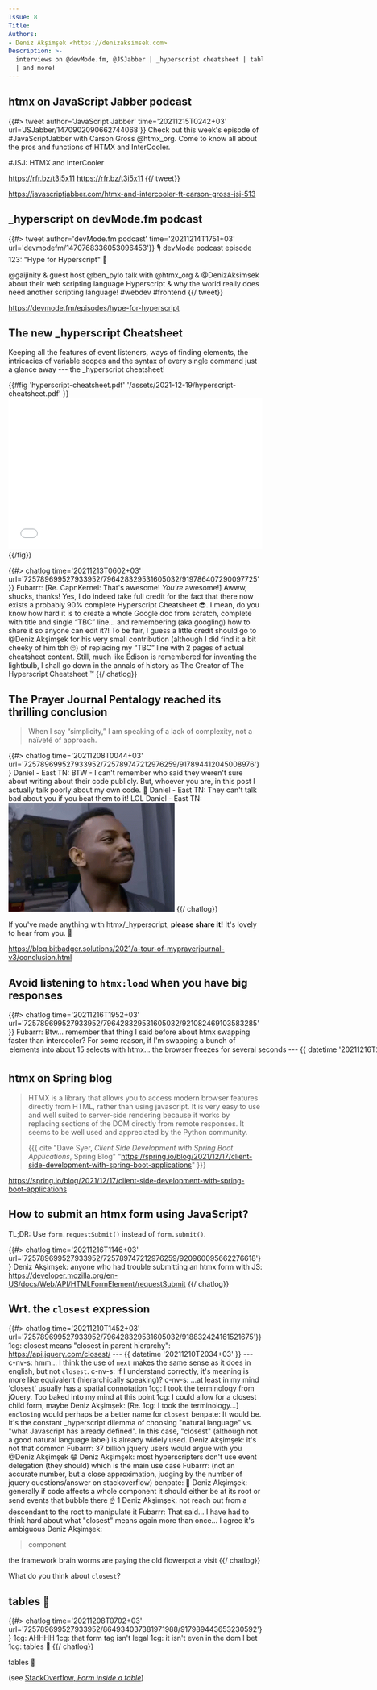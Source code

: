 ```yaml
---
Issue: 8
Title: 
Authors:
- Deniz Akşimşek <https://denizaksimsek.com>
Description: >-
  interviews on @devMode.fm, @JSJabber | _hyperscript cheatsheet | tables🤮 
  | and more!
---
```



## htmx on JavaScript Jabber podcast

{{#> tweet author='JavaScript Jabber' time='20211215T0242+03' url='JSJabber/1470902090662744068'}}
Check out this week's episode of #JavaScriptJabber with Carson Gross @htmx_org.
Come to know all about the pros and functions of HTMX and InterCooler.

\#JSJ: HTMX and InterCooler

<https://rfr.bz/t3i5x11> <https://rfr.bz/t3i5x11>
{{/ tweet}}

<https://javascriptjabber.com/htmx-and-intercooler-ft-carson-gross-jsj-513>


## _hyperscript on devMode.fm podcast

{{#> tweet author='devMode.fm podcast' time='20211214T1751+03' url='devmodefm/1470768336053096453'}}
🎙 devMode podcast episode 123: "Hype for Hyperscript" 🌟

@gaijinity & guest host @ben_pylo talk with @htmx_org & @DenizAksimsek about 
their web scripting language Hyperscript & why the world really does need 
another scripting language! #webdev #frontend
{{/ tweet}}

<https://devmode.fm/episodes/hype-for-hyperscript>


## The new _hyperscript Cheatsheet

Keeping all the features of event listeners, ways of finding elements, the intricacies of variable scopes and the syntax of every single command just a glance away --- the _hyperscript cheatsheet!

{{#fig 'hyperscript-cheatsheet.pdf' '/assets/2021-12-19/hyperscript-cheatsheet.pdf' }}
<embed width="100%" height="300" type="application/pdf" src="/assets/2021-12-19/hyperscript-cheatsheet.pdf"></embed>
{{/fig}}

{{#> chatlog time='20211213T0602+03' url='725789699527933952/796428329531605032/919786407290097725'}}
Fubarrr: [Re. CapnKernel: That's awesome!  _You're_ awesome!] Awww, shucks,
  thanks! Yes, I do indeed take full credit for the fact that there now exists
  a probably 90% complete Hyperscript Cheatsheet 😎. I mean, do you know how 
  hard it is to create a whole Google doc from scratch, complete with title and
  single “TBC” line… and remembering (aka googling) how to share it so anyone 
  can edit it?! To be fair, I guess a little credit should go to 
  @Deniz Akşimşek for his very small contribution (although I did find it a bit
  cheeky of him tbh 🙄) of replacing my “TBC” line with 2 pages of actual 
  cheatsheet content. Still, much like Edison is remembered for inventing the
  lightbulb, I shall go down in the annals of history as The Creator of The
  Hyperscript Cheatsheet ™
{{/ chatlog}}


## The Prayer Journal Pentalogy reached its thrilling conclusion

> When I say “simplicity,” I am speaking of a lack of complexity, not a naïveté
> of approach.

{{#> chatlog time='20211208T0044+03' url='725789699527933952/725789747212976259/917894412045008976'}}
Daniel - East TN: BTW - I can't remember who said they weren't sure about 
  writing about their code publicly. But, whoever you are, in this post I 
  actually talk poorly about my own code. 🙂
Daniel - East TN: They can't talk bad about you if you beat them to it! LOL
Daniel - East TN: ![you can't X if you don't Y meme gif](/assets/2021-12-12/feel-me-think-about-it.gif)
{{/ chatlog}}

If you've made anything with htmx/_hyperscript, **please share it!** It's 
lovely to hear from you. 💙

<https://blog.bitbadger.solutions/2021/a-tour-of-myprayerjournal-v3/conclusion.html>


## Avoid listening to `htmx:load` when you have big responses

{{#> chatlog time='20211216T1952+03' url='725789699527933952/796428329531605032/921082469103583285'}}
Fubarrr: Btw... remember that thing I said before about htmx swapping faster
  than intercooler? For some reason, if I'm swapping a bunch of <option> 
  elements into about 15 selects with htmx... the browser freezes for several
  seconds
--- {{ datetime '20211216T2121+03' }} ---
Fubarrr: Ok folks, so after @1cg and @Deniz Akşimşek had a look at the 
  profiling... turns out that it's our codebase that's to blame for that crazy
  7.2 s scripting time on page load ☝️ , NOT htmx 😁 🤦‍♂️
Deniz Akşimşek: new htmx best practice just dropped: avoid htmx:load for 
  responses containing large numbers of elements
{{/ chatlog}}


## htmx on Spring blog

> HTMX is a library that allows you to access modern browser features directly
> from HTML, rather than using javascript. It is very easy to use and well
> suited to server-side rendering because it works by replacing sections of the
> DOM directly from remote responses. It seems to be well used and appreciated
> by the Python community.
>
> {{{ cite "Dave Syer, <cite>Client Side Development with Spring Boot Applications</cite>, Spring Blog" "https://spring.io/blog/2021/12/17/client-side-development-with-spring-boot-applications" }}}

<https://spring.io/blog/2021/12/17/client-side-development-with-spring-boot-applications>


## How to submit an htmx form using JavaScript?

TL;DR: Use `form.requestSubmit()` instead of `form.submit()`.

{{#> chatlog time='20211216T1146+03' url='725789699527933952/725789747212976259/920960095662276618'}}
Deniz Akşimşek: anyone who had trouble submitting an htmx form with JS: <https://developer.mozilla.org/en-US/docs/Web/API/HTMLFormElement/requestSubmit>
{{/ chatlog}}


## Wrt. the `closest` expression

{{#> chatlog time='20211210T1452+03' url='725789699527933952/796428329531605032/918832424161521675'}}
1cg: closest means "closest in parent hierarchy": <https://api.jquery.com/closest/>
--- {{ datetime '20211210T2034+03' }} ---
c-nv-s: hmm... I think the use of `next` makes the same sense as it does in 
  english, but not `closest`. 
c-nv-s: If I understand correctly, it's meaning is more like equivalent 
  (hierarchically speaking)?
c-nv-s: ...at least in my mind 'closest' usually has a spatial connotation
1cg: I took the terminology from jQuery.  Too baked into my mind at this point
1cg: I could allow for a closest child <whatever/> form, maybe
Deniz Akşimşek: [Re. 1cg: I took the terminology...] `enclosing` would perhaps 
  be a better name for `closest`
benpate: It would be. It's the constant _hyperscript dilemma of choosing 
  "natural language" vs. "what Javascript has already defined".  In this case,
  "closest" (although not a good natural language label) is already widely 
  used.
Deniz Akşimşek: it's not that common
Fubarrr: 37 billion jquery users would argue with you @Deniz Akşimşek 😁
Deniz Akşimşek: most hyperscripters don't use event delegation (they should) 
  which is the main use case
Fubarrr: (not an accurate number, but a close approximation, judging by the
  number of jquery questions/answer on stackoverflow)
benpate: 🍿
Deniz Akşimşek: generally if code affects a whole component it should either be
  at its root or send events that bubble there 
  <span class=reaction><span class=emoji>☝️</span> 1</span> <!-- hack, FIXME emoji detection-->
Deniz Akşimşek: not reach out from a descendant to the root to manipulate it
Fubarrr: That said... I have had to think hard about what "closest" means again
  more than once... I agree it's ambiguous
Deniz Akşimşek: 
  > component

  the framework brain worms are paying the old flowerpot a visit
{{/ chatlog}}

What do you think about `closest`?


## tables 🤮

{{#> chatlog time='20211208T0702+03' url='725789699527933952/864934037381971988/917989443653230592'}}
1cg: AHHHH
1cg: that form tag isn't legal
1cg: it isn't even in the dom I bet
1cg: tables 🤮
{{/ chatlog}}

tables 🤮

(see [StackOverflow, <cite>Form inside a table</cite>](https://stackoverflow.com/questions/5967564/form-inside-a-table))
